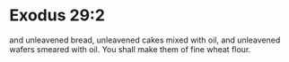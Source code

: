 # Exodus 29:2

and unleavened bread, unleavened cakes mixed with oil, and unleavened wafers smeared with oil. You shall make them of fine wheat flour.

